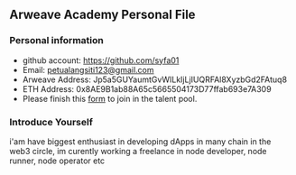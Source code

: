 ## Arweave Academy Personal File

### Personal information

- github account: https://github.com/syfa01
- Email: petualangsiti123@gmail.com
- Arweave Address: Jp5a5GUYaumtGvWILkIjLjIUQRFAl8XyzbGd2FAtuq8
- ETH Address: 0x8AE9B1ab88A65c5665504173D77ffab693e7A309
- Please finish this [form](https://docs.google.com/forms/d/e/1FAIpQLSfWA5fIIcBgmRppm3jNz5vmf9Mai_QMVil-2pO4r7YKn_Zhtw/viewform?usp=sf_link) to join in the talent pool.

### Introduce Yourself
 i'am have biggest enthusiast in developing dApps in many chain in the web3 circle, im curently working a freelance in node developer, node runner, node operator etc
